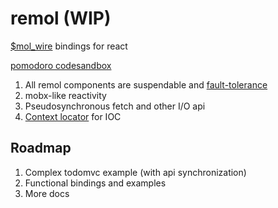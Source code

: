 # remol (WIP)

[$mol_wire](https://github.com/hyoo-ru/mam_mol/tree/master/wire) bindings for react

[pomodoro codesandbox](https://codesandbox.io/s/remol-pomodoro-s04q0k?file=/src/pomodoro.tsx)

1. All remol components are suspendable and [fault-tolerance](https://github.com/hyoo-ru/mam_mol/wiki/Error-handling-in-components)
2. mobx-like reactivity
3. Pseudosynchronous fetch and other I/O api
4. [Context locator](https://github.com/hyoo-ru/mam_mol/wiki/Inversion-of-control#context-locator) for IOC

## Roadmap

1. Complex todomvc example (with api synchronization)
2. Functional bindings and examples
3. More docs
